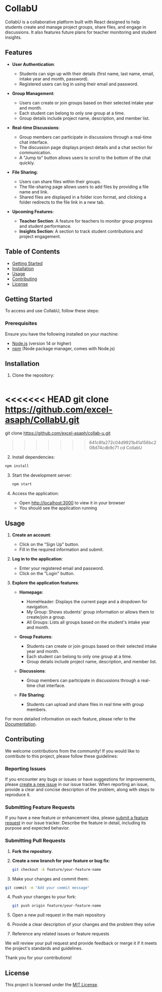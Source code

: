 # CollabU

CollabU is a collaborative platform built with React designed to help students create and manage project groups, share files, and engage in discussions. It also features future plans for teacher monitoring and student insights.

## Features

- **User Authentication**: 
  - Students can sign up with their details (first name, last name, email, intake year and month, password).
  - Registered users can log in using their email and password.

- **Group Management**:
  - Users can create or join groups based on their selected intake year and month.
  - Each student can belong to only one group at a time.
  - Group details include project name, description, and member list.

- **Real-time Discussions**:
  - Group members can participate in discussions through a real-time chat interface.
  - The discussion page displays project details and a chat section for communication.
  - A "Jump to" button allows users to scroll to the bottom of the chat quickly.

- **File Sharing**:
  - Users can share files within their groups.
  - The file-sharing page allows users to add files by providing a file name and link.
  - Shared files are displayed in a folder icon format, and clicking a folder redirects to the file link in a new tab.

- **Upcoming Features**:
  - **Teacher Section**: A feature for teachers to monitor group progress and student performance.
  - **Insights Section**: A section to track student contributions and project engagement.

## Table of Contents

- [Getting Started](#getting-started)
- [Installation](#installation)
- [Usage](#usage)
- [Contributing](#contributing)
- [License](#license)

## Getting Started

To access and use CollabU, follow these steps:

### Prerequisites

Ensure you have the following installed on your machine:
- [Node.js](https://nodejs.org/) (version 14 or higher)
- [npm](https://www.npmjs.com/) (Node package manager, comes with Node.js)

## Installation

1. Clone the repository:

   ```bash
<<<<<<< HEAD
   git clone https://github.com/excel-asaph/CollabU.git
=======
   git clone https://github.com/excel-asaph/collab-u.git
>>>>>>> 641c8fa272c04d9921b41a156bc208d74cdb9c71
   cd CollabU
   
2. Install dependencies:

  ```bash
  npm install
  ```

3. Start the development server:
   ```bash
   npm start
   ```

4. Access the application:
   - Open [http://localhost:3000](http://localhost:3000) to view it in your browser
   - You should see the application running

## Usage

1. **Create an account**:
   - Click on the "Sign Up" button.
   - Fill in the required information and submit.

2. **Log in to the application**:
   - Enter your registered email and password.
   - Click on the "Login" button.

3. **Explore the application features**:
   - **Homepage**: 
     - HomeHeader: Displays the current page and a dropdown for navigation.
     - My Group: Shows students' group information or allows them to create/join a group.
     - All Groups: Lists all groups based on the student's intake year and month.

   - **Group Features**:
     - Students can create or join groups based on their selected intake year and month.
     - Each student can belong to only one group at a time.
     - Group details include project name, description, and member list.

   - **Discussions**:
     - Group members can participate in discussions through a real-time chat interface.

   - **File Sharing**:
     - Students can upload and share files in real time with group members.
       
For more detailed information on each feature, please refer to the [Documentation](link-to-documentation).

## Contributing

We welcome contributions from the community! If you would like to contribute to this project, please follow these guidelines:

### Reporting Issues

If you encounter any bugs or issues or have suggestions for improvements, please [create a new issue](link-to-issue-tracker) in our issue tracker. When reporting an issue, provide a clear and concise description of the problem, along with steps to reproduce it.

### Submitting Feature Requests

If you have a new feature or enhancement idea, please [submit a feature request](link-to-issue-tracker) in our issue tracker. Describe the feature in detail, including its purpose and expected behavior.

### Submitting Pull Requests

1. **Fork the repository**.

2. **Create a new branch for your feature or bug fix**:
   ```bash
   git checkout -b feature/your-feature-name
   ```
   
3. Make your changes and commit them:
  ```bash
  git commit -m "Add your commit message"
  ```

4. Push your changes to your fork:
   ```bash
   git push origin feature/your-feature-name
   ```

5. Open a new pull request in the main repository

6. Provide a clear description of your changes and the problem they solve

7. Reference any related issues or feature requests

We will review your pull request and provide feedback or merge it if it meets the project's standards and guidelines.

Thank you for your contributions!

## License

This project is licensed under the [MIT License](LICENSE).
